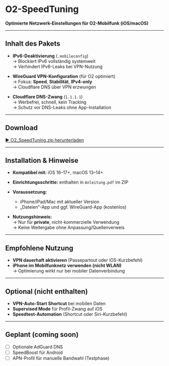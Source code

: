 # O2-SpeedTuning

**Optimierte Netzwerk-Einstellungen für O2-Mobilfunk (iOS/macOS)**

---

## **Inhalt des Pakets**

- **IPv6-Deaktivierung** (`.mobileconfig`)  
  → Blockiert IPv6 vollständig systemweit  
  → Verhindert IPv6-Leaks bei VPN-Nutzung

- **WireGuard VPN-Konfiguration** (für O2 optimiert)  
  → Fokus: **Speed**, **Stabilität**, **IPv4-only**  
  → Cloudflare DNS über VPN erzwungen

- **Cloudflare DNS-Zwang** (`1.1.1.1`)  
  → Werbefrei, schnell, kein Tracking  
  → Schutz vor DNS-Leaks ohne App-Installation

---

## **Download**

[► O2_SpeedTuning.zip herunterladen](https://github.com/...)

---

## **Installation & Hinweise**

- **Kompatibel mit:** iOS 16–17+, macOS 13–14+
- **Einrichtungsschritte:** enthalten in `Anleitung.pdf` im ZIP
- **Voraussetzung:**  
  - iPhone/iPad/Mac mit aktueller Version  
  - „Dateien“-App und ggf. WireGuard-App (kostenlos)

- **Nutzungshinweis:**  
  → Nur für **private**, nicht-kommerzielle Verwendung  
  → Keine Weitergabe ohne Anpassung/Quellenverweis

---

## **Empfohlene Nutzung**

- **VPN dauerhaft aktivieren** (Passepartout oder iOS-Kurzbefehl)
- **iPhone im Mobilfunknetz verwenden (nicht WLAN)**  
  → Optimierung wirkt nur bei mobiler Datenverbindung

---

## **Optional (nicht enthalten)**

- **VPN-Auto-Start Shortcut** bei mobilen Daten  
- **Supervised Mode** für Profil-Zwang auf iOS  
- **Speedtest-Automation** (Shortcut oder Siri-Kurzbefehl)

---

## **Geplant (coming soon)**

- [ ] Optionale AdGuard DNS  
- [ ] SpeedBoost für Android  
- [ ] APN-Profil für manuelle Bandwahl (Testphase)